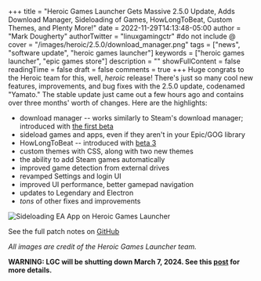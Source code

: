 +++
title = "Heroic Games Launcher Gets Massive 2.5.0 Update, Adds Download Manager, Sideloading of Games, HowLongToBeat, Custom Themes, and Plenty More!"
date = 2022-11-29T14:13:48-05:00
author = "Mark Dougherty"
authorTwitter = "linuxgamingctr" #do not include @
cover = "/images/heroic/2.5.0/download_manager.png"
tags = ["news", "software update", "heroic games launcher"]
keywords = ["heroic games launcher", "epic games store"]
description = ""
showFullContent = false
readingTime = false
draft = false
comments = true
+++
Huge congrats to the Heroic team for this, well, *heroic* release! There's just so many cool new features, improvements, and bug fixes with the 2.5.0 update, codenamed "Yamato." The stable update just came out a few hours ago and contains over three months' worth of changes. Here are the highlights:
- download manager -- works similarly to Steam's download manager; introduced with [the first beta](https://linuxgamingcentral.com/posts/heroic-games-launcher-2.5.0-beta-1/)
- sideload games and apps, even if they aren't in your Epic/GOG library
- HowLongToBeat -- introduced with [beta 3](https://linuxgamingcentral.com/posts/heroic-games-launcher-2.5.0-beta-3/)
- custom themes with CSS, along with two new themes
- the ability to add Steam games automatically
- improved game detection from external drives
- revamped Settings and login UI
- improved UI performance, better gamepad navigation
- updates to Legendary and Electron
- *tons* of other fixes and improvements

![Sideloading EA App on Heroic Games Launcher](/images/heroic/2.5.0/sideloading.png)

See the full patch notes on [GitHub](https://github.com/Heroic-Games-Launcher/HeroicGamesLauncher/releases/tag/v2.5.0)

*All images are credit of the Heroic Games Launcher team.*

**WARNING: LGC will be shutting down March 7, 2024. See this [post](https://linuxgamingcentral.com/posts/the-end-of-lgc/) for more details.**
